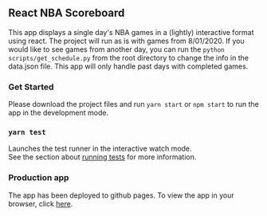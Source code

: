 ## React NBA Scoreboard

This app displays a single day's NBA games in a (lightly) interactive format using react. The project will run as is with games from 8/01/2020. If you would like to see games from another day, you can run the `python scripts/get_schedule.py` from the root directory to change the info in the data.json file. This app will only handle past days with completed games.

### Get Started

Please download the project files and run `yarn start` or `npm start` to run the app in the development mode.

### `yarn test`

Launches the test runner in the interactive watch mode.<br />
See the section about [running tests](https://facebook.github.io/create-react-app/docs/running-tests) for more information.

### Production app
The app has been deployed to github pages. To view the app in your browser, click [here](https://zstearman3.github.io/react-nba-scoreboard/).
